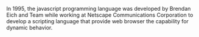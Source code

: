 
In 1995, the javascript programming language was developed by Brendan Eich and Team 
while working at Netscape Communications Corporation to develop a scripting language 
that provide web browser the capability for dynamic behavior.


